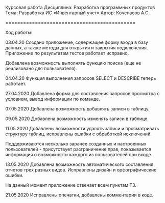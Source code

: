 Курсовая работа
Дисциплина: Разработка программных продуктов
Тема: Разработка ИС «Инвентарный учет»
Автор: Кочепасов А.С.

============================================

Ход работы:

03.04.20
Создано приложение, содержащее форму входа в базу данных, а также методы для открытия и закрытия подключения.
Приложение по результатам тестов работает исправно.

Добавлена возможность выполнять функцию поиска (еще не реализовано для пользователя).

04.04.20
Функция выполнения запросов SELECT и DESCRIBE теперь работает.

27.04.2020
Добавлена форма для составления запросов просмотра с условием, вывод информации по команде.

07.05.2020
Добавлена возможность добавлять записи в таблицу.

09.05.2020
Добавлена возможность изменять записи в таблице.

11.05.2020
Добавлены возможности удалять записи и просматривать структуру таблиц, исправлены ошибки с обработкой исключений.

Поддерживаются несколько заранее созданных и настроенных пользователей - присутствует разграничение прав,
показывается информация о возможности каждого из пользователей при входе.

13.05.2020
Добавлена возможность автоматического составления отчетов трех разных видов. Исправлены дизайн и
орфографические ошибки.

На данный момент приложение отвечает всем пунктам ТЗ.

21.05.2020
Исправлены опечатки, добавлены комментарии в коде.